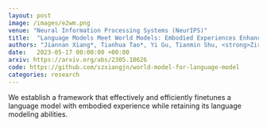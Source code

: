 ```yaml
---
layout: post
image: /images/e2wm.png
venue: "Neural Information Processing Systems (NeurIPS)"
title:  "Language Models Meet World Models: Embodied Experiences Enhance Language Models"
authors: "Jiannan Xiang*, Tianhua Tao*, Yi Gu, Tianmin Shu, <strong>Zirui Wang</strong>, Zichao Yang, Zhiting Hu"
date:   2023-05-17 00:00:00 +00:00
arxiv: https://arxiv.org/abs/2305.10626
code: https://github.com/szxiangjn/world-model-for-language-model
categories: research
---
```

We establish a framework that effectively and efficiently finetunes a language model with embodied experience while retaining its language modeling abilities.
